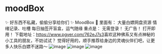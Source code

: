 # moodBox
✨ 好东西不私藏，偷偷分享给你们 ✨
MoodBox
🎁 里面有：
大量白嫖网盘资源
情绪记录、吐槽
每日抽签开盲盒，运气随缘
重点是：
无需登录！
无广告！
打开即用！
下载地址：https://www.pgyer.com/762eJ7s3​
喜欢这种佛系又有点神秘的小工具的朋友，不妨试试？
觉得好用的，顺手推荐给身边的灵魂伙伴们吧，让更多人快乐白嫖不迷路～
![image](https://github.com/user-attachments/assets/946d9319-ea0f-4524-aeb3-074e32e38c9f)
![image](https://github.com/user-attachments/assets/56dc8701-045f-48dd-a189-a307f716e8e6)
![image](https://github.com/user-attachments/assets/f2ba4aa1-2fb3-4b9f-8ff4-04676ab676bd)
